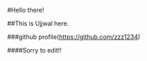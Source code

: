 #Hello there!

##This is Ujjwal here.

###github profile(https://github.com/zzz1234)

####Sorry to edit!!
